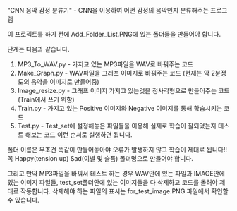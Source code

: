"CNN 음악 감정 분류기" - CNN을 이용하여 어떤 감정의 음악인지 분류해주는 프로그램

이 프로젝트를 하기 전에 Add_Folder_List.PNG에 있는 폴더들을 만들어야 합니다.

단계는 다음과 같습니다.
1. MP3_To_WAV.py - 가지고 있는 MP3파일을 WAV로 바꿔주는 코드
2. Make_Graph.py - WAV파일을 그래프 이미지로 바꿔주는 코드 (현재는 약 2분정도의 음악을 이미지로 만들어줌)
3. Image_resize.py - 그래프 이미지 가지고 있는것을 정사각형으로 만들어주는 코드 (Train에서 쓰기 위함)
4. Train.py - 가지고 있는 Positive 이미지와 Negative 이미지를 통해 학습시키는 코드
5. Test.py - Test_set에 설정해놓은 파일들을 이용해 실제로 학습이 잘되었는지 테스트 해보는 코드
이런 순서로 실행하면 됩니다.

폴더 이름은 무조건 똑같이 만들어놓아야 오류가 발생하지 않고 학습이 제대로 됩니다!! 꼭
Happy(tension up)
Sad(이별 및 슬픔)
폴더명으로 만들어야 합니다.

그리고 만약 MP3파일을 바꿔서 테스트 하는 경우 WAV안에 있는 파일과 IMAGE안에 있는 이미지 파일들, test_set폴더안에 있는 이미지들을 다 삭제하고 코드를 돌려야 제대로 작동합니다.
삭제해야 하는 파일의 표시는 for_test_image.PNG 파일에서 확인할 수 있습니다.